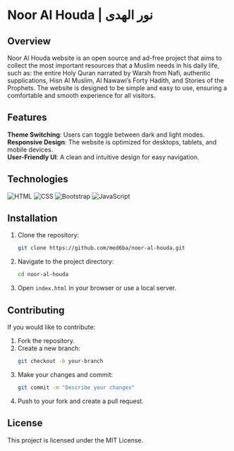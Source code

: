 # Noor Al Houda | نور الهدى

## Overview

Noor Al Houda website is an open source and ad-free project that aims to collect the most important resources that a Muslim needs in his daily life, such as: the entire Holy Quran narrated by Warsh from Nafi, authentic supplications, Hisn Al Muslim, Al Nawawi’s Forty Hadith, and Stories of the Prophets. The website is designed to be simple and easy to use, ensuring a comfortable and smooth experience for all visitors.

## Features

**Theme Switching**: Users can toggle between dark and light modes.
<br />
**Responsive Design**: The website is optimized for desktops, tablets, and mobile devices.
<br />
**User-Friendly UI**: A clean and intuitive design for easy navigation.

## Technologies

![HTML](https://img.shields.io/badge/-HTML-orange?logo=html5&logoColor=white) ![CSS](https://img.shields.io/badge/-CSS-blue?logo=css3&logoColor=white) ![Bootstrap](https://img.shields.io/badge/-Bootstrap-purple?logo=bootstrap&logoColor=white) ![JavaScript](https://img.shields.io/badge/-JavaScript-yellow?logo=javascript&logoColor=white)

## Installation

1. Clone the repository:
   ```sh
   git clone https://github.com/med6ba/noor-al-houda.git
   ```
2. Navigate to the project directory:
   ```sh
   cd noor-al-houda
   ```
3. Open `index.html` in your browser or use a local server.

## Contributing
If you would like to contribute:
1. Fork the repository.
2. Create a new branch:
   ```sh
   git checkout -b your-branch
   ```
3. Make your changes and commit:
   ```sh
   git commit -m "Describe your changes"
   ```
4. Push to your fork and create a pull request.

## License

This project is licensed under the MIT License.
